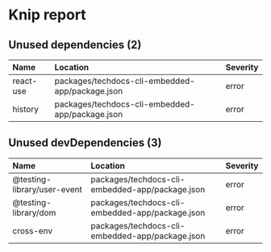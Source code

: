 # Knip report

## Unused dependencies (2)

| Name      | Location     | Severity |
| :-------- | :----------- | :------- |
| react-use | packages/techdocs-cli-embedded-app/package.json | error    |
| history   | packages/techdocs-cli-embedded-app/package.json | error    |

## Unused devDependencies (3)

| Name                        | Location     | Severity |
| :-------------------------- | :----------- | :------- |
| @testing-library/user-event | packages/techdocs-cli-embedded-app/package.json | error    |
| @testing-library/dom        | packages/techdocs-cli-embedded-app/package.json | error    |
| cross-env                   | packages/techdocs-cli-embedded-app/package.json | error    |


